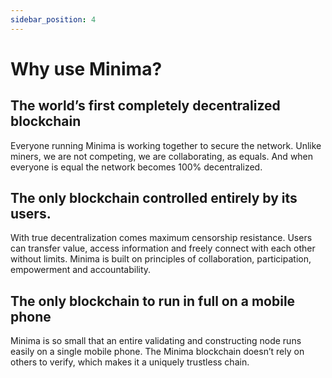```yaml
---
sidebar_position: 4
---
```


# Why use Minima?

## The world’s first completely decentralized blockchain
Everyone running Minima is working together to secure the network. Unlike miners, we are not competing, we are collaborating, as equals. And when everyone is equal the network becomes 100% decentralized.

## The only blockchain controlled entirely by its users.
With true decentralization comes maximum censorship resistance.
Users can transfer value, access information and freely connect with each other without limits.
Minima is built on principles of collaboration, participation, empowerment and accountability.

## The only blockchain to run in full on a mobile phone
Minima is so small that an entire validating and constructing node runs easily on a  single mobile phone. The Minima blockchain doesn’t rely on others to verify, which makes it a uniquely trustless chain. 
